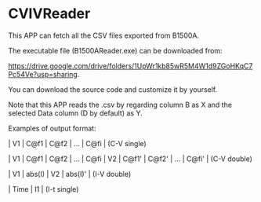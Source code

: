 # CVIVReader
This APP can fetch all the CSV files exported from B1500A.

The executable file (B1500AReader.exe) can be downloaded from:

https://drive.google.com/drive/folders/1UpWr1kb85wR5M4W1d9ZGoHKqC7Pc54Ve?usp=sharing.

You can download the source code and customize it by yourself.

Note that this APP reads the .csv by regarding column B as X and the selected Data column (D by default) as Y.

Examples of output format:

|  V1  |  C@f1  |  C@f2  |   ...   |  C@fi  |                                                                  (C-V single)

|  V1  |  C@f1  |  C@f2  |   ...   |  C@fi  |  V2  |  C@f1'  |  C@f2'  |   ...   |  C@fi'  |                   (C-V double)

|  V1  | abs(I) |   V2   | abs(I)' |                                                                           (I-V double)

| Time |   I1   |                                                                                              (I-t single)
